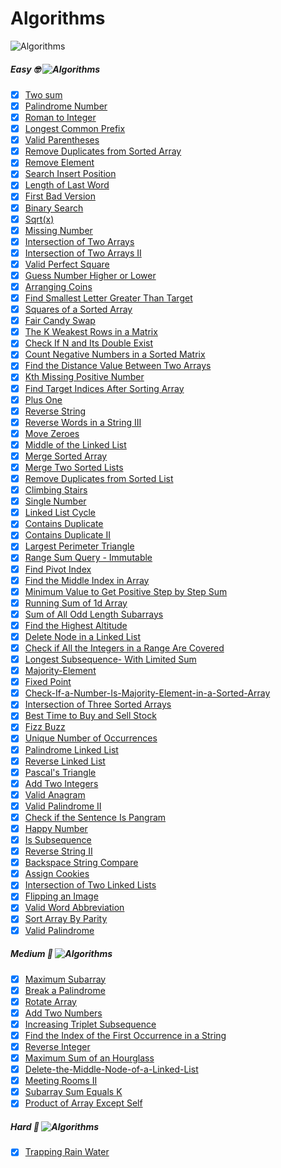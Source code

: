 # Algorithms
![Algorithms](https://img.shields.io/badge/Problems-84_Complete-orange.svg) 

##### Easy 🤓  ![Algorithms](https://img.shields.io/badge/Problems-70_Complete-darkgreen.svg) 
- [x] [Two sum](Easy/TwoSum.swift)
- [x] [Palindrome Number](Easy/Palindrome-Number.swift) 
- [x] [Roman to Integer](Easy/Roman-to-Integer.swift) 
- [x] [Longest Common Prefix](Easy/Longest-Common-Prefix.swift)
- [x] [Valid Parentheses](Easy/Valid-Parentheses.swift)
- [x] [Remove Duplicates from Sorted Array](Easy/Remove-Duplicates-from-Sorted-Array.swift)
- [x] [Remove Element](Easy/Remove-Element.swift)
- [x] [Search Insert Position](Easy/Search-Insert-Position.swift)
- [x] [Length of Last Word](Easy/Length-of-Last-Word.swift)
- [x] [First Bad Version](Easy/First-Bad-Version.swift)
- [x] [Binary Search](Easy/Binary-Search.swift)
- [x] [Sqrt(x)](Easy/Sqrt(x).swift)
- [x] [Missing Number](Easy/Missing-Number.swift)
- [x] [Intersection of Two Arrays](Easy/Intersection-of-Two-Arrays.swift)
- [x] [Intersection of Two Arrays II](Easy/Intersection-of-Two-Arrays-II.swift)
- [x] [Valid Perfect Square](Easy/Valid-Perfect-Square.swift)
- [x] [Guess Number Higher or Lower](Easy/Guess-Number-Higher-or-Lower.swift)
- [x] [Arranging Coins](Easy/Arranging-Coins.swift)
- [x] [Find Smallest Letter Greater Than Target](Easy/Find-Smallest-Letter-Greater-Than-Target.swift)
- [x] [Squares of a Sorted Array](Easy/Squares-of-a-Sorted-Array.swift)
- [x] [Fair Candy Swap](Easy/Fair-Candy-Swap.swift)
- [x] [The K Weakest Rows in a Matrix](Easy/The-K-Weakest-Rows-in-a-Matrix.swift)
- [x] [Check If N and Its Double Exist](Easy/Check-If-N-and-Its-Double-Exist.swift)
- [x] [Count Negative Numbers in a Sorted Matrix](Easy/Count-Negative-Numbers-in-a-Sorted-Matrix.swift)
- [x] [Find the Distance Value Between Two Arrays](Easy/Find-the-Distance-Value-Between-Two-Arrays.swift)
- [x] [Kth Missing Positive Number](Easy/Kth-Missing-Positive-Number.swift)
- [x] [Find Target Indices After Sorting Array](Easy/Find-Target-Indices-After-Sorting-Array.swift)
- [x] [Plus One](Easy/Plus-One.swift)
- [x] [Reverse String](Easy/Reverse-String.swift)
- [x] [Reverse Words in a String III](Easy/Reverse-Words-in-a-String-III.swift)
- [x] [Move Zeroes](Easy/Move-Zeroes.swift)
- [x] [Middle of the Linked List](Easy/Middle-of-the-Linked-List.swift)
- [x] [Merge Sorted Array](Easy/Merge-Sorted-Array.swift)
- [x] [Merge Two Sorted Lists](Easy/Merge-Two-Sorted-Lists.swift)
- [x] [Remove Duplicates from Sorted List](Easy/Remove-Duplicates-from-Sorted-List.swift)
- [x] [Climbing Stairs](Easy/Climbing-Stairs.swift)
- [x] [Single Number](Easy/Single-Number.swift)
- [x] [Linked List Cycle](Easy/Linked-List-Cycle.swift)
- [x] [Contains Duplicate](Easy/Contains-Duplicate.swift)
- [x] [Contains Duplicate II](Easy/Contains-Duplicate-II.swift)
- [x] [Largest Perimeter Triangle](Easy/Largest-Perimeter-Triangle.swift)
- [x] [Range Sum Query - Immutable](Easy/Range-Sum-Query-Immutable.swift)
- [x] [Find Pivot Index](Easy/Find-Pivot-Index.swift)
- [x] [Find the Middle Index in Array](Easy/Find-the-Middle-Index-in-Array.swift)
- [x] [Minimum Value to Get Positive Step by Step Sum](Easy/Minimum-Value-to-Get-Positive-Step-by-Step-Sum.swift)
- [x] [Running Sum of 1d Array](Easy/Running-Sum-of-1d-Array.swift)
- [x] [Sum of All Odd Length Subarrays](Easy/Sum-of-All-Odd-Length-Subarrays.swift)
- [x] [Find the Highest Altitude](Easy/Find-the-Highest-Altitude.swift)
- [x] [Delete Node in a Linked List](Easy/Delete-Node-in-a-Linked-List.swift)
- [x] [Check if All the Integers in a Range Are Covered](Easy/Check-if-All-the-Integers-in-a-Range-Are-Covered.swift)
- [x] [Longest Subsequence- With Limited Sum](Easy/Longest-Subsequence-With-Limited-Sum.swift)
- [x] [Majority-Element](Easy/Majority-Element.swift)
- [x] [Fixed Point](Easy/Fixed-Point.swift)
- [x] [Check-If-a-Number-Is-Majority-Element-in-a-Sorted-Array](Easy/Check-If-a-Number-Is-Majority-Element-in-a-Sorted-Array.swift)
- [x] [Intersection of Three Sorted Arrays](Easy/Intersection-of-Three-Sorted-Arrays.swift)
- [x] [Best Time to Buy and Sell Stock](Easy/Best-Time-to-Buy-and-Sell-Stock.swift)
- [x] [Fizz Buzz](Easy/Fizz-Buzz.swift)
- [x] [Unique Number of Occurrences](Easy/Unique-Number-of-Occurrences.swift)
- [x] [Palindrome Linked List](Easy/Palindrome-Linked-List.swift)
- [x] [Reverse Linked List](Easy/Reverse-Linked-List.swift)
- [x] [Pascal's Triangle](Easy/Pascal's-Triangle.swift)
- [x] [Add Two Integers](Easy/Add-Two-Integers.swift)
- [x] [Valid Anagram](Easy/Valid-Anagram.swift)
- [x] [Valid Palindrome II](Easy/Valid-Palindrome-II.swift)
- [x] [Check if the Sentence Is Pangram](Easy/Check-if-the-Sentence-Is-Pangram.swift)
- [x] [Happy Number](Easy/Happy-Number.swift)
- [x] [Is Subsequence](Easy/Is-Subsequence.swift)
- [x] [Reverse String II](Easy/Reverse-String-II.swift)
- [x] [Backspace String Compare](Easy/Backspace-String-Compare.swift)
- [x] [Assign Cookies](Easy/Assign-Cookies.swift)
- [x] [Intersection of Two Linked Lists](Easy/Intersection-of-Two-Linked-Lists.swift)
- [x] [Flipping an Image](Easy/Flipping-an-Image.swift)
- [x] [Valid Word Abbreviation](Easy/Valid-Word-Abbreviation.swift)
- [x] [Sort Array By Parity](Easy/Sort-Array-By-Parity.swift)
- [x] [Valid Palindrome](Easy/Valid-Palindrome.swift)

##### Medium 🤔  ![Algorithms](https://img.shields.io/badge/Problems-13_Complete-darkgreen.svg) 
- [x] [Maximum Subarray](Medium/Maximum-Subarray.swift)
- [x] [Break a Palindrome](Medium/Break-a-Palindrome.swift)
- [x] [Rotate Array](Medium/Rotate-Array.swift)
- [x] [Add Two Numbers](Medium/Add-Two-Numbers.swift)
- [x] [Increasing Triplet Subsequence](Medium/Increasing-Triplet-Subsequence.swift)
- [x] [Find the Index of the First Occurrence in a String](Medium/Find-the-Index-of-the-First-Occurrence-in-a-String.swift)
- [x] [Reverse Integer](Medium/Reverse-Integer.swift)
- [x] [Maximum Sum of an Hourglass](Medium/Maximum-Sum-of-an-Hourglass.swift)
- [x] [Delete-the-Middle-Node-of-a-Linked-List](Medium/Delete-the-Middle-Node-of-a-Linked-List.swift)
- [x] [Meeting Rooms II](Medium/Meeting-Rooms-II.swift)
- [x] [Subarray Sum Equals K](Medium/Subarray-Sum-Equals-K.swift)
- [x] [Product of Array Except Self](Medium/Product-of-Array-Except-Self.swift)

##### Hard 🥺  ![Algorithms](https://img.shields.io/badge/Problems-1_Complete-darkgreen.svg) 
- [x] [Trapping Rain Water](Hard/Trapping-Rain-Water.swift)


